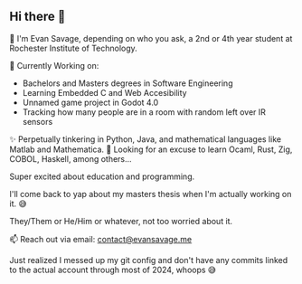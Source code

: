 ## Hi there 👋
💯 I'm Evan Savage, depending on who you ask, a 2nd or 4th year student at Rochester Institute of Technology.

🔭 Currently Working on:
  - Bachelors and Masters degrees in Software Engineering
  - Learning Embedded C and Web Accesibility
  - Unnamed game project in Godot 4.0
  - Tracking how many people are in a room with random left over IR sensors

✨ Perpetually tinkering in Python, Java, and mathematical languages like Matlab and Mathematica.
🌱 Looking for an excuse to learn Ocaml, Rust, Zig, COBOL, Haskell, among others...

Super excited about education and programming.

I'll come back to yap about my masters thesis when I'm actually working on it. 😅

They/Them or He/Him or whatever, not too worried about it.

📫 Reach out via email: [contact@evansavage.me](mailto:contact@evansavage.me)

Just realized I messed up my git config and don't have any commits linked to the actual account through most of 2024, whoops 😅

